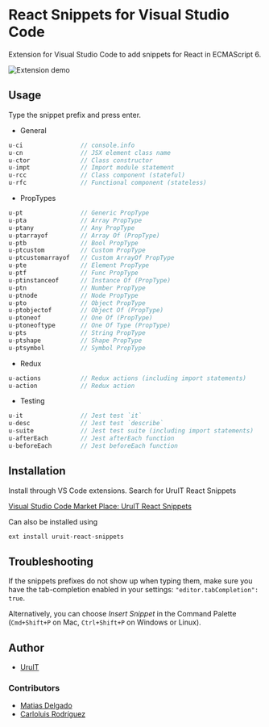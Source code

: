 # React Snippets for Visual Studio Code

Extension for Visual Studio Code to add snippets for React in ECMAScript 6.

![Extension demo](./images/snippet-demo.gif)

## Usage

Type the snippet prefix and press enter.

* General
```javascript
u-ci                // console.info
u-cn                // JSX element class name
u-ctor              // Class constructor
u-impt              // Import module statement
u-rcc               // Class component (stateful)
u-rfc               // Functional component (stateless)
```

* PropTypes
```javascript
u-pt                // Generic PropType
u-pta               // Array PropType
u-ptany             // Any PropType
u-ptarrayof         // Array Of (PropType)
u-ptb               // Bool PropType
u-ptcustom          // Custom PropType
u-ptcustomarrayof   // Custom ArrayOf PropType
u-pte               // Element PropType
u-ptf               // Func PropType
u-ptinstanceof      // Instance Of (PropType)
u-ptn               // Number PropType
u-ptnode            // Node PropType
u-pto               // Object PropType
u-ptobjectof        // Object Of (PropType)
u-ptoneof           // One Of (PropType)
u-ptoneoftype       // One Of Type (PropType)
u-pts               // String PropType
u-ptshape           // Shape PropType
u-ptsymbol          // Symbol PropType
```

* Redux
```javascript
u-actions           // Redux actions (including import statements)
u-action            // Redux action
```

* Testing
```javascript
u-it                // Jest test `it`
u-desc              // Jest test `describe`
u-suite             // Jest test suite (including import statements)
u-afterEach         // Jest afterEach function
u-beforeEach        // Jest beforeEach function
```

## Installation

Install through VS Code extensions. Search for UruIT React Snippets

[Visual Studio Code Market Place: UruIT React Snippets](https://marketplace.visualstudio.com/items?itemName=UruIT.uruit-react-snippets)

Can also be installed using

```bash
ext install uruit-react-snippets
```

## Troubleshooting

If the snippets prefixes do not show up when typing them, make sure you have the tab-completion enabled in your settings: `"editor.tabCompletion": true`.

Alternatively, you can choose *Insert Snippet* in the Command Palette (`Cmd+Shift+P` on Mac, `Ctrl+Shift+P` on Windows or Linux).

## Author

* [UruIT](https://github.com/UruIT)

### Contributors

* [Matias Delgado](https://github.com/matiasdelgado)
* [Carloluis Rodríguez](https://github.com/carloluis)

